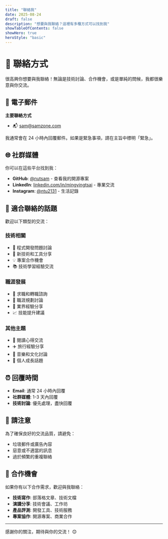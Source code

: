 ```yaml
---
title: "聯絡我"
date: 2025-08-24
draft: false
description: "想要與我聯絡？這裡有多種方式可以找到我"
showTableOfContents: false
showHero: true
heroStyle: "basic"
---
```


# 📮 聯絡方式

很高興你想要與我聯絡！無論是技術討論、合作機會，或是單純的問候，我都很樂意與你交流。

## 📧 電子郵件

**主要聯絡方式**
- 📬 [sam@samzone.com](mailto:sam@samzone.com)

我通常會在 24 小時內回覆郵件。如果是緊急事項，請在主旨中標明「緊急」。

## 🌐 社群媒體

你可以在這些平台找到我：

- **GitHub**: [@nutsam](https://github.com/nutsam) - 查看我的開源專案
- **LinkedIn**: [linkedin.com/in/mingyingtsai](https://linkedin.com/in/mingyingtsai) - 專業交流
- **Instagram**: [@ntu2131](https://instagram.com/ntu2131) - 生活記錄

## 💬 適合聯絡的話題

歡迎以下類型的交流：

### 技術相關
- 🔧 程式開發問題討論
- 🚀 新技術和工具分享
- 💡 專案合作機會
- 📚 技術學習經驗交流

### 職涯發展
- 💼 求職和轉職諮詢
- 🎯 職涯規劃討論
- 🤝 業界經驗分享
- 📈 技能提升建議

### 其他主題
- 📖 閱讀心得交流
- ✈️ 旅行經驗分享
- 🎵 音樂和文化討論
- 🌱 個人成長話題

## ⏰ 回覆時間

- **Email**: 通常 24 小時內回覆
- **社群媒體**: 1-3 天內回覆
- **技術討論**: 優先處理，盡快回覆

## 🚫 請注意

為了確保良好的交流品質，請避免：
- 垃圾郵件或廣告內容
- 惡意或不適當的訊息
- 過於頻繁的重複聯絡

## 🎯 合作機會

如果你有以下合作需求，歡迎與我聯絡：

- **技術寫作**: 部落格文章、技術文檔
- **演講分享**: 技術會議、工作坊
- **產品評測**: 開發工具、技術服務
- **專案協作**: 開源專案、商業合作

---

感謝你的關注，期待與你的交流！ 😊